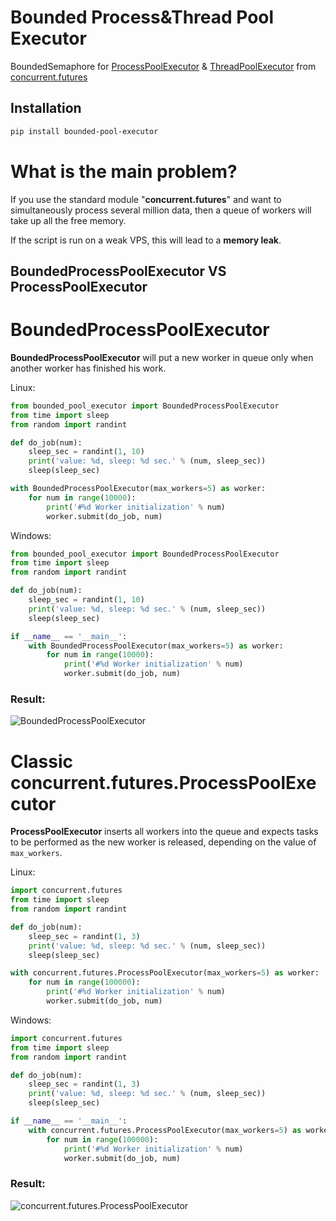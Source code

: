 # Bounded Process&Thread Pool Executor
BoundedSemaphore for [ProcessPoolExecutor](https://docs.python.org/3/library/concurrent.futures.html#processpoolexecutor) & [ThreadPoolExecutor](https://docs.python.org/3/library/concurrent.futures.html#threadpoolexecutor) from [concurrent.futures](https://docs.python.org/3/library/concurrent.futures.html)

## Installation
```bash
pip install bounded-pool-executor
```

# What is the main problem?
If you use the standard module "**concurrent.futures**" and want to simultaneously process several million data, then a queue of workers will take up all the free memory.

If the script is run on a weak VPS, this will lead to a **memory leak**.



## BoundedProcessPoolExecutor VS ProcessPoolExecutor

# BoundedProcessPoolExecutor
**BoundedProcessPoolExecutor** will put a new worker in queue only when another worker has finished his work.

Linux:
```python
from bounded_pool_executor import BoundedProcessPoolExecutor
from time import sleep
from random import randint

def do_job(num):
    sleep_sec = randint(1, 10)
    print('value: %d, sleep: %d sec.' % (num, sleep_sec))
    sleep(sleep_sec)

with BoundedProcessPoolExecutor(max_workers=5) as worker:
    for num in range(10000):
        print('#%d Worker initialization' % num)
        worker.submit(do_job, num)

```

Windows:
```python
from bounded_pool_executor import BoundedProcessPoolExecutor
from time import sleep
from random import randint

def do_job(num):
    sleep_sec = randint(1, 10)
    print('value: %d, sleep: %d sec.' % (num, sleep_sec))
    sleep(sleep_sec)

if __name__ == '__main__':
    with BoundedProcessPoolExecutor(max_workers=5) as worker:
        for num in range(10000):
            print('#%d Worker initialization' % num)
            worker.submit(do_job, num)

```
### Result:
![BoundedProcessPoolExecutor](https://python-scripts.com/wp-content/uploads/2018/12/bounded.gif)

# Classic concurrent.futures.ProcessPoolExecutor
**ProcessPoolExecutor** inserts all workers into the queue and expects tasks to be performed as the new worker is released, depending on the value of `max_workers`.

Linux:
```python
import concurrent.futures
from time import sleep
from random import randint

def do_job(num):
    sleep_sec = randint(1, 3)
    print('value: %d, sleep: %d sec.' % (num, sleep_sec))
    sleep(sleep_sec)

with concurrent.futures.ProcessPoolExecutor(max_workers=5) as worker:
    for num in range(100000):
        print('#%d Worker initialization' % num)
        worker.submit(do_job, num)
```

Windows:
```python
import concurrent.futures
from time import sleep
from random import randint

def do_job(num):
    sleep_sec = randint(1, 3)
    print('value: %d, sleep: %d sec.' % (num, sleep_sec))
    sleep(sleep_sec)

if __name__ == '__main__':
    with concurrent.futures.ProcessPoolExecutor(max_workers=5) as worker:
        for num in range(100000):
            print('#%d Worker initialization' % num)
            worker.submit(do_job, num)
```

### Result:
![concurrent.futures.ProcessPoolExecutor](https://python-scripts.com/wp-content/uploads/2018/12/future-ProcessPoolExecutor.gif)
